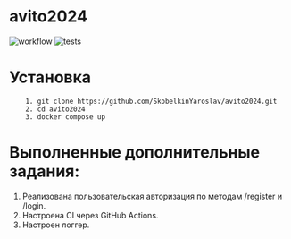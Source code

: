 # avito2024
![workflow](https://github.com/SkobelkinYaroslav/avito2024/actions/workflows/go.yml/badge.svg   )
![tests](https://codecov.io/gh/SkobelkinYaroslav/avito2024/branch/main/graph/badge.svg)

# Установка
```
    1. git clone https://github.com/SkobelkinYaroslav/avito2024.git
    2. cd avito2024
    3. docker compose up
```

# Выполненные дополнительные задания:
1. Реализована пользовательская авторизация по методам /register и /login.
2. Настроена CI через GitHub Actions.
3. Настроен логгер.